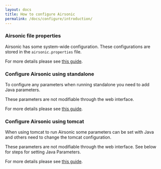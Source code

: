 ```yaml
---
layout: docs
title: How to configure Airsonic
permalink: /docs/configure/introduction/
---
```

### Airsonic file properties

Airsonic has some system-wide configuration. These configurations are stored in the `airsonic.properties` file.

For more details please see [this guide](/docs/configure/airsonic-properties/).

### Configure Airsonic using standalone

To configure any parameters when running standalone you need to add Java parameters.

These parameters are not modifiable through the web interface.

For more details please see [this guide](/docs/configure/standalone/).

### Configure Airsonic using tomcat

When using tomcat to run Airsonic some parameters can be set  with Java and others need to change the tomcat configuration.

These parameters are not modifiable through the web interface. See below for steps for setting Java Parameters.

For more details please see [this guide](/docs/configure/tomcat/).
